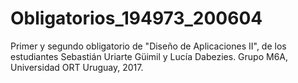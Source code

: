 # Obligatorios_194973_200604
Primer y segundo obligatorio de "Diseño de Aplicaciones II", de los estudiantes Sebastián Uriarte Güimil y Lucía Dabezies. Grupo M6A, Universidad ORT Uruguay, 2017.
